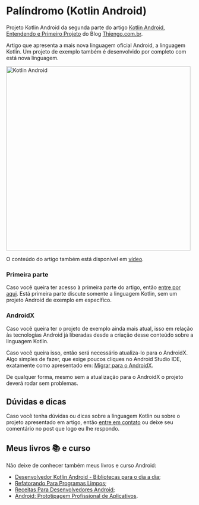 # Palíndromo (Kotlin Android)

Projeto Kotlin Android da segunda parte do artigo [Kotlin Android, Entendendo e Primeiro Projeto](https://www.thiengo.com.br/kotlin-android-entendendo-e-primeiro-projeto#title-05) do Blog [Thiengo.com.br](https://www.thiengo.com.br).

Artigo que apresenta a mais nova linguagem oficial Android, a linguagem Kotlin. Um projeto de exemplo também é desenvolvido por completo com está nova linguagem.

<img src="https://www.thiengo.com.br/img/post/normal/m1c16iknq06cjlvcngd3s27o80c99f7c7110cb9a368c96e119920c8e36.jpg" width="496" alt="Kotlin Android">

O conteúdo do artigo também está disponível em [vídeo](https://www.thiengo.com.br/kotlin-android-entendendo-e-primeiro-projeto#title-22).

### Primeira parte

Caso você queira ter acesso à primeira parte do artigo, então [entre por aqui](https://www.thiengo.com.br/kotlin-android-entendendo-e-primeiro-projeto#title-01). Está primeira parte discute somente a linguagem Kotlin, sem um projeto Android de exemplo em específico.

### AndroidX

Caso você queira ter o projeto de exemplo ainda mais atual, isso em relação às tecnologias Android já liberadas desde a criação desse conteúdo sobre a linguagem Kotlin.

Caso você queira isso, então será necessário atualiza-lo para o AndroidX. Algo simples de fazer, que exige poucos cliques no Android Studio IDE, exatamente como apresentado em: [Migrar para o AndroidX](https://developer.android.com/jetpack/androidx/migrate?hl=pt-br).

De qualquer forma, mesmo sem a atualização para o AndroidX o projeto deverá rodar sem problemas.

## Dúvidas e dicas

Caso você tenha dúvidas ou dicas sobre a linguagem Kotlin ou sobre o projeto apresentado em artigo, então [entre em contato](https://www.thiengo.com.br/contato) ou deixe seu comentário no post que logo eu lhe respondo.

## Meus livros 📚 e curso

Não deixe de conhecer também meus livros e curso Android:

- [Desenvolvedor Kotlin Android - Bibliotecas para o dia a dia](https://www.thiengo.com.br/livro-desenvolvedor-kotlin-android);
- [Refatorando Para Programas Limpos](https://www.thiengo.com.br/livro-refatorando-para-programas-limpos);
- [Receitas Para Desenvolvedores Android](https://www.thiengo.com.br/livro-receitas-para-desenvolvedores-android);
- [Android: Prototipagem Profissional de Aplicativos](https://www.udemy.com/course/android-prototipagem-profissional-de-aplicativos/?locale=pt_BR&persist_locale=).

